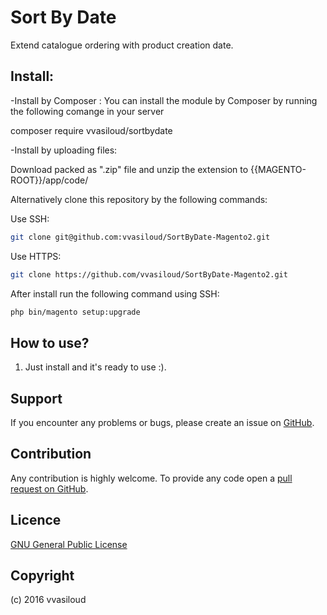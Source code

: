 Sort By Date
==================

Extend catalogue ordering with product creation date.

<h2>Install:</h2>
-Install by Composer : You can install the module by Composer by running the following comange in your server

composer require vvasiloud/sortbydate

-Install by uploading files:

Download packed as ".zip" file and unzip the extension to {{MAGENTO-ROOT}}/app/code/

Alternatively clone this repository by the following commands:

Use SSH: 
```bash
git clone git@github.com:vvasiloud/SortByDate-Magento2.git
```

Use HTTPS: 
```bash
git clone https://github.com/vvasiloud/SortByDate-Magento2.git
```

After install run the following command using SSH:
```bash
php bin/magento setup:upgrade
```

How to use?
-------------

1. Just install and it's ready to use :).

Support
-------
If you encounter any problems or bugs, please create an issue on [GitHub](https://github.com/vvasiloud/SortByDate-Magento2/issues).

Contribution
------------
Any contribution is highly welcome. To provide any code open a [pull request on GitHub](https://github.com/vvasiloud/SortByDate-Magento2/pulls).

Licence
-------
[GNU General Public License](http://www.gnu.org/licenses/)

Copyright
---------
(c) 2016 vvasiloud